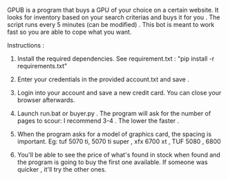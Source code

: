 
GPUB is a program that buys a GPU of your choice on a certain website. It looks 
for inventory based on your search criterias and buys it for you . 
The script runs every 5 minutes (can be modified) . This bot is meant to work fast so you are able
to cope what you want.

Instructions : 

 1. Install the required dependencies. See requirement.txt :
    "pip install -r requirements.txt"
 
 2. Enter your credentials in the provided account.txt and save . 

 3. Login into your account and save a new credit card. You can close
    your browser afterwards.
 
 4. Launch run.bat or buyer.py . The program will ask for 
    the number of pages to scour: I recommend 3-4 . The lower the faster .

 5. When the program asks for a model of graphics card, the spacing is important. Eg: tuf 5070 ti,
    5070 ti super , xfx 6700 xt , TUF 5080 , 6800

 6. You'll be able to see the price of what's found in stock when found and the program is going 
    to buy the first one available. If someone was quicker , it'll try the other ones.



